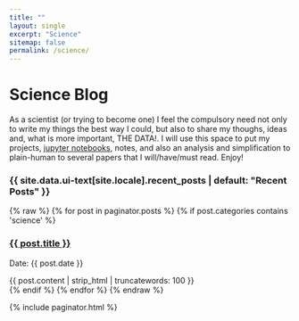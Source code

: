 ```yaml
---
title: ""
layout: single
excerpt: "Science"
sitemap: false
permalink: /science/
---
```


Science Blog
===============
As a scientist (or trying to become one) I feel the compulsory need not only to write my things the best way I could, but also to 
share my thoughs, ideas and, what is more important, THE DATA!.
I will use this space to put my projects, [jupyter notebooks](http://jupyter-notebook.readthedocs.io/en/latest/), notes, and also
an analysis and simplification to plain-human to several papers that I will/have/must read. Enjoy!


<h3 class="archive__subtitle">{{ site.data.ui-text[site.locale].recent_posts | default: "Recent Posts" }}</h3>






{% raw %}
{% for post in paginator.posts %}
  {% if post.categories contains 'science' %}
	<div class="post">
		<h3 class="title"><a href="{{ post.url }}">{{ post.title }}</a></h3>
		<p class="meta">Date: {{ post.date }}</p>
		<div class="entry">
			{{ post.content | strip_html | truncatewords: 100 }}
		</div>
	</div>
  {% endif %}
{% endfor %}
{% endraw %}

{% include paginator.html %}